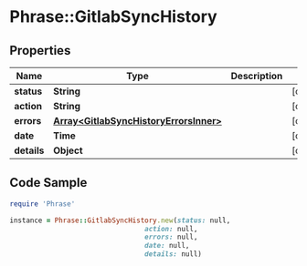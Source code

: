 # Phrase::GitlabSyncHistory

## Properties

Name | Type | Description | Notes
------------ | ------------- | ------------- | -------------
**status** | **String** |  | [optional] 
**action** | **String** |  | [optional] 
**errors** | [**Array&lt;GitlabSyncHistoryErrorsInner&gt;**](GitlabSyncHistoryErrorsInner.md) |  | [optional] 
**date** | **Time** |  | [optional] 
**details** | **Object** |  | [optional] 

## Code Sample

```ruby
require 'Phrase'

instance = Phrase::GitlabSyncHistory.new(status: null,
                                 action: null,
                                 errors: null,
                                 date: null,
                                 details: null)
```


